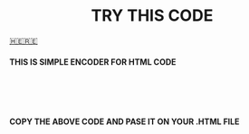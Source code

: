 <CENTER><H1> TRY THIS CODE </H1></CENTER>
<a href="https://html-encoder.netlify.app">🇭​🇪​🇷​🇪​</a>

<h4>THIS IS SIMPLE ENCODER FOR HTML CODE</h4>
<br><br>
<code><script language="javascript">document.write( unescape( 'PASTE YOUR ENCRYPTED CODE HERE' ))</script></code>
<br>
<h4>COPY THE ABOVE CODE AND PASE IT ON YOUR .HTML FILE </h4>
